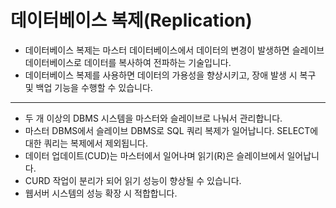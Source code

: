 # 데이터베이스 복제(Replication)
- 데이터베이스 복제는 마스터 데이터베이스에서 데이터의 변경이 발생하면 슬레이브 데이터베이스로 데이터를 복사하여 전파하는 기술입니다.
- 데이터베이스 복제를 사용하면 데이터의 가용성을 향상시키고, 장애 발생 시 복구 및 백업 기능을 수행할 수 있습니다.
***
- 두 개 이상의 DBMS 시스템을 마스터와 슬레이브로 나눠서 관리합니다.
- 마스터 DBMS에서 슬레이브 DBMS로 SQL 쿼리 복제가 일어납니다. SELECT에 대한 쿼리는 복제에서 제외됩니다.
- 데이터 업데이트(CUD)는 마스터에서 일어나며 읽기(R)은 슬레이브에서 일어납니다.
- CURD 작업이 분리가 되어 읽기 성능이 향상될 수 있습니다.
- 웹서버 시스템의 성능 확장 시 적합합니다.

